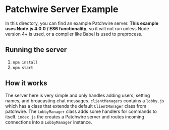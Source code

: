 # Patchwire Server Example

In this directory, you can find an example Patchwire server. **This example uses Node.js 4.0.0 / ES6 functionality**, so it will not run unless Node version 4+ is used, or a compiler like Babel is used to preprocess.

## Running the server

1. `npm install`
2. `npm start`

## How it works

The server here is very simple and only handles adding users, setting names, and broacasting chat messages. `clientManagers` contains a `lobby.js` which has a class that extends the default `ClientManager` class from patchwire. The `LobbyManager` class adds some handlers for commands to itself. `index.js` the creates a Patchwire server and routes incoming connections into a `LobbyManager` instance.
